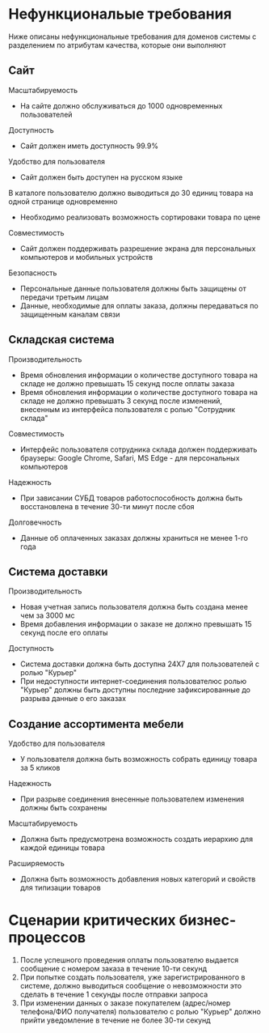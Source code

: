 # Нефункциональые требования
Ниже описаны нефункциональные требования для доменов системы с разделением по атрибутам качества, которые они выполняют
## Сайт
Масштабируемость
* На сайте должно обслуживаться до 1000 одновременных пользователей

Доступность
* Сайт должен иметь доступность 99.9%

Удобство для пользователя
* Сайт должен быть доступен на русском языке

В каталоге пользователю должно выводиться до 30 единиц товара на одной странице одновременно
* Необходимо реализовать возможность сортироваки товара по цене

Совместимость
* Сайт должен поддерживать разрешение экрана для персональных компьютеров и мобильных устройств

Безопасность
* Персональные данные пользователя должны быть защищены от передачи третьим лицам
* Данные, необходимые для оплаты заказа, должны передаваться по защищенным каналам связи

## Складская система
Производительность
* Время обновления информации о количестве доступного товара на складе не должно превышать 15 секунд после оплаты заказа
* Время обновления информации о количестве доступного товара на складе не должно превышать 3 секунд после изменений, внесенным из интерфейса пользователя с ролью "Сотрудник склада"

Совместимость
* Интерфейс пользователя сотрудника склада должен поддерживать браузеры: Google Chrome,  Safari, MS Edge - для персональных компьютеров

Надежность
* При зависании СУБД товаров работоспособность должна быть восстановлена в течение 30-ти минут после сбоя

Долговечность
* Данные об оплаченных заказах должны храниться не менее 1-го года

## Система доставки
Производительность
* Новая учетная запись пользователя должна быть создана менее чем за 3000 мс
* Время добавления информации о заказе не должно превышать 15 секунд после его оплаты

Доступность
* Система доставки должна быть доступна 24Х7 для пользователей с ролью "Курьер"
* При недоступности интернет-соединения пользователюс ролью "Курьер" должны быть доступны последние зафиксированные до разрыва данные о его заказах

## Создание ассортимента мебели
Удобство для пользователя
* У пользователя должна быть возможность собрать единицу товара за 5 кликов

Надежность
* При разрыве соединения  внесенные пользователем изменения должны быть сохранены

Масштабируемость
* Должна быть предусмотрена возможность создать иерархию для каждой единицы товара

Расширяемость
* Должна быть возможность добавления новых категорий и свойств для типизации товаров

# Сценарии критических бизнес-процессов
1. После успешного проведения оплаты пользователю выдается сообщение с номером заказа в течение 10-ти секунд				
2. При попытке создать пользователя, уже зарегистрированного в системе, должно выводиться сообщение о невозможности это сделать в течение 1 секунды после отправки запроса				
3. При изменении данных о заказе покупателем (адрес/номер телефона/ФИО получателя) пользователю с ролью "Курьер" должно прийти уведомление в течение не более 30-ти секунд				
